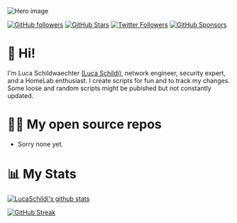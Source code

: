 
![Hero image](https://github.com/SchildiLuca/Images/blob/187011fb7b7d6ce26b696a91f626e57415670362/intro.jpeg)

[![GitHub followers](https://img.shields.io/github/followers/SchildiLuca?logo=GitHub&style=for-the-badge)](https://github.com/SchildiLuca)
[![GitHub Stars](https://img.shields.io/github/stars/SchildiLuca?logo=github&style=for-the-badge)](https://github.com/SchildiLuca)
[![Twitter Followers](https://img.shields.io/twitter/follow/Luca_schildi?color=0E7FC0&logo=twitter&style=for-the-badge&label=Twitter)](https://twitter.com/Luca_schildi)
[![GitHub Sponsors](https://img.shields.io/github/sponsors/SchildiLuca?color=BF4B8A&logo=githubsponsors&style=for-the-badge&label=Sponsor%20on%20Github)](https://github.com/sponsors/SchildiLuca)


# 👋 Hi!

I'm Luca Schildwaechter [(Luca Schildi)](https://info.lschildi.de), network engineer, security expert, and a HomeLab enthusiast.  I create scripts for fun and to track my changes. Some loose and random scripts might be pubished but not constantly updated.  

# 🧑‍💻 My open source repos

- Sorry none yet.

# 📊 My Stats

[![LucaSchildi's github stats](https://github-readme-stats.vercel.app/api?username=SchhildiLuca&show_icons=true&count_private=true&theme=radical&hide=stars)](https://github.com/SchhildiLuca)

[![GitHub Streak](https://github-readme-streak-stats.herokuapp.com/?user=SchhildiLuca&theme=dark&count_private=true&theme=radical)](https://github.com/SchhildiLuca)
